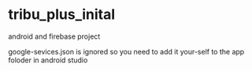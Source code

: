 # tribu_plus_inital
android and firebase project

google-sevices.json is ignored so you need to add it your-self to the app foloder in android studio


